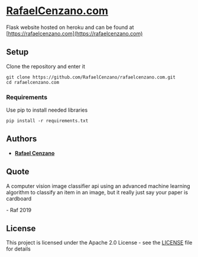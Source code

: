# [RafaelCenzano.com](https://rafaelcenzano.com)

Flask website hosted on heroku and can be found at [https://rafaelcenzano.com](https://rafaelcenzano.com)

## Setup

Clone the repository and enter it

```
git clone https://github.com/RafaelCenzano/rafaelcenzano.com.git
cd rafaelcenzano.com
```

### Requirements

Use pip to install needed libraries

```
pip install -r requirements.txt
```

## Authors

* [**Rafael Cenzano**](https://github.com/RafaelCenzano)

## Quote

A computer vision image classifier api using an advanced machine learning algorithm to classify an item in an image, but it really just say your paper is cardboard

\- Raf 2019

## License

This project is licensed under the Apache 2.0 License - see the [LICENSE](LICENSE) file for details
